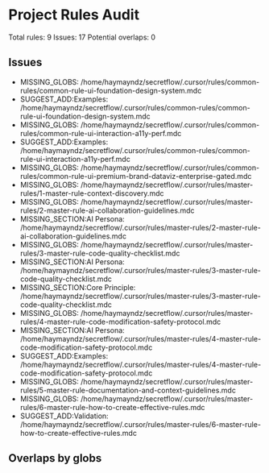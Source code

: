 # Project Rules Audit

Total rules: 9
Issues: 17
Potential overlaps: 0

## Issues
- MISSING_GLOBS: /home/haymayndz/secretflow/.cursor/rules/common-rules/common-rule-ui-foundation-design-system.mdc
- SUGGEST_ADD:Examples: /home/haymayndz/secretflow/.cursor/rules/common-rules/common-rule-ui-foundation-design-system.mdc
- MISSING_GLOBS: /home/haymayndz/secretflow/.cursor/rules/common-rules/common-rule-ui-interaction-a11y-perf.mdc
- SUGGEST_ADD:Examples: /home/haymayndz/secretflow/.cursor/rules/common-rules/common-rule-ui-interaction-a11y-perf.mdc
- MISSING_GLOBS: /home/haymayndz/secretflow/.cursor/rules/common-rules/common-rule-ui-premium-brand-dataviz-enterprise-gated.mdc
- MISSING_GLOBS: /home/haymayndz/secretflow/.cursor/rules/master-rules/1-master-rule-context-discovery.mdc
- MISSING_GLOBS: /home/haymayndz/secretflow/.cursor/rules/master-rules/2-master-rule-ai-collaboration-guidelines.mdc
- MISSING_SECTION:AI Persona: /home/haymayndz/secretflow/.cursor/rules/master-rules/2-master-rule-ai-collaboration-guidelines.mdc
- MISSING_GLOBS: /home/haymayndz/secretflow/.cursor/rules/master-rules/3-master-rule-code-quality-checklist.mdc
- MISSING_SECTION:AI Persona: /home/haymayndz/secretflow/.cursor/rules/master-rules/3-master-rule-code-quality-checklist.mdc
- MISSING_SECTION:Core Principle: /home/haymayndz/secretflow/.cursor/rules/master-rules/3-master-rule-code-quality-checklist.mdc
- MISSING_GLOBS: /home/haymayndz/secretflow/.cursor/rules/master-rules/4-master-rule-code-modification-safety-protocol.mdc
- MISSING_SECTION:AI Persona: /home/haymayndz/secretflow/.cursor/rules/master-rules/4-master-rule-code-modification-safety-protocol.mdc
- SUGGEST_ADD:Examples: /home/haymayndz/secretflow/.cursor/rules/master-rules/4-master-rule-code-modification-safety-protocol.mdc
- MISSING_GLOBS: /home/haymayndz/secretflow/.cursor/rules/master-rules/5-master-rule-documentation-and-context-guidelines.mdc
- MISSING_GLOBS: /home/haymayndz/secretflow/.cursor/rules/master-rules/6-master-rule-how-to-create-effective-rules.mdc
- SUGGEST_ADD:Validation: /home/haymayndz/secretflow/.cursor/rules/master-rules/6-master-rule-how-to-create-effective-rules.mdc

## Overlaps by globs
